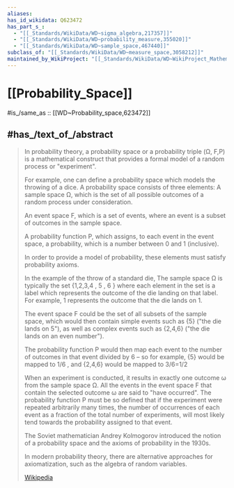 ```yaml
---
aliases:
has_id_wikidata: Q623472
has_part_s_:
  - "[[_Standards/WikiData/WD~sigma_algebra,217357]]"
  - "[[_Standards/WikiData/WD~probability_measure,355020]]"
  - "[[_Standards/WikiData/WD~sample_space,467440]]"
subclass_of: "[[_Standards/WikiData/WD~measure_space,3058212]]"
maintained_by_WikiProject: "[[_Standards/WikiData/WD~WikiProject_Mathematics,8487137]]"
---
```


# [[Probability_Space]] 

#is_/same_as :: [[WD~Probability_space,623472]] 

## #has_/text_of_/abstract 

> In probability theory, a probability space or a probability triple (Ω, F,P)
>  is a mathematical construct that provides a formal model of a random process or "experiment". 
>  
>  For example, one can define a probability space which models the throwing of a dice.
> A probability space consists of three elements:
> A sample space Ω, which is the set of all possible outcomes of a random process under consideration.
>
> An event space F, which is a set of events, 
> where an event is a subset of outcomes in the sample space.
>
> A probability function P, which assigns, to each event in the event space, a probability, 
> which is a number between 0 and 1 (inclusive).
>
> In order to provide a model of probability, these elements must satisfy probability axioms.
>
> In the example of the throw of a standard die,
> The sample space Ω is typically the set {1,2,3,4
>         ,
>         5
>         ,
>         6
>         }
>  where each element in the set is a label which represents the outcome of the die landing on that label. For example, 
>         1
>  represents the outcome that the die lands on 1.
>
> The event space F could be the set of all subsets of the sample space, which would then contain simple events such as {5}  ("the die lands on 5"), 
> as well as complex events such as {2,4,6}  ("the die lands on an even number").
>
> The probability function P would then map each event to the number of outcomes in that event divided by 6 – so for example, {5}
>  would be mapped to 1/6
> , and  {2,4,6}
>  would be mapped to 3/6=1/2 
>   
> When an experiment is conducted, it results in exactly one outcome ω from the sample space Ω. 
> All the events in the event space F that contain the selected outcome ω
>  are said to "have occurred". The probability function P
>  must be so defined that if the experiment were repeated arbitrarily many times, the number of occurrences of each event as a fraction of the total number of experiments, will most likely tend towards the probability assigned to that event.
>
> The Soviet mathematician Andrey Kolmogorov introduced the notion of a probability space 
> and the axioms of probability in the 1930s. 
> 
> In modern probability theory, there are alternative approaches for axiomatization, 
> such as the algebra of random variables.
>
> [Wikipedia](https://en.wikipedia.org/wiki/Probability%20space) 

